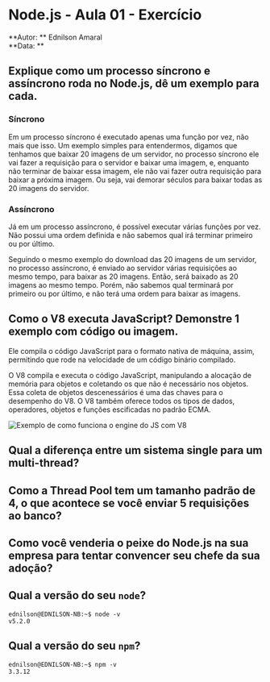 # Node.js - Aula 01 - Exercício  
**Autor: ** Ednilson Amaral  
**Data: ** 


## Explique como um processo síncrono e assíncrono roda no Node.js, dê um exemplo para cada.  

### Síncrono  

Em um processo síncrono é executado apenas uma função por vez, não mais que isso. Um exemplo simples para entendermos, digamos que tenhamos que baixar 20 imagens de um servidor, no processo síncrono ele vai fazer a requisição para o servidor e baixar uma imagem, e, enquanto não terminar de baixar essa imagem, ele não vai fazer outra requisição para baixar a próxima imagem. Ou seja, vai demorar séculos para baixar todas as 20 imagens do servidor.

### Assíncrono  

Já em um processo assíncrono, é possível executar várias funções por vez. Não possui uma ordem definida e não sabemos qual irá terminar primeiro ou por último.  

Seguindo o mesmo exemplo do download das 20 imagens de um servidor, no processo assíncrono, é enviado ao servidor várias requisições ao mesmo tempo, para baixar as 20 imagens. Então, será baixado as 20 imagens ao mesmo tempo. Porém, não sabemos qual terminará por primeiro ou por último, e não terá uma ordem para baixar as imagens.


## Como o V8 executa JavaScript? Demonstre 1 exemplo com código ou imagem.  

Ele compila o código JavaScript para o formato nativa de máquina, assim, permitindo que rode na velocidade de um código binário compilado.  

O V8 compila e executa o código JavaScript, manipulando a alocação de memória para objetos e coletando os que não é necessário nos objetos. Essa coleta de objetos descenessários é uma das chaves para o desempenho do V8. O V8 também oferece todos os tipos de dados, operadores, objetos e funções escificadas no padrão ECMA.

![Exemplo de como funciona o engine do JS com V8]()


## Qual a diferença entre um sistema single para um multi-thread?
## Como a Thread Pool tem um tamanho padrão de 4, o que acontece se você enviar 5 requisições ao banco?
## Como você venderia o peixe do Node.js na sua empresa para tentar convencer seu chefe da sua adoção?

## Qual a versão do seu `node`?  

```  
ednilson@EDNILSON-NB:~$ node -v  
v5.2.0  
```


## Qual a versão do seu `npm`?  

```  
ednilson@EDNILSON-NB:~$ npm -v  
3.3.12  
```